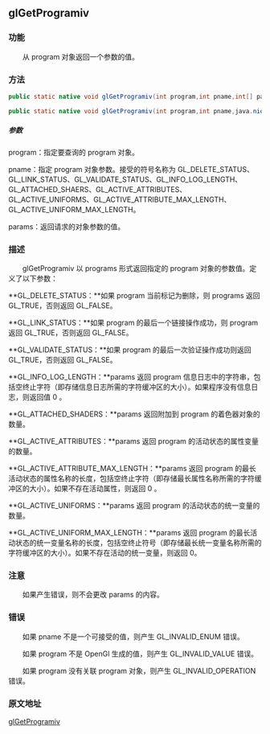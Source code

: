 ## glGetProgramiv

### 功能

　　从 program 对象返回一个参数的值。

### 方法

```java
public static native void glGetProgramiv(int program,int pname,int[] params,int offset);

public static native void glGetProgramiv(int program,int pname,java.nio.IntBuffer params);
```

##### 参数

program：指定要查询的 program 对象。

pname：指定 program 对象参数。接受的符号名称为 GL_DELETE_STATUS、GL_LINK_STATUS、GL_VALIDATE_STATUS、GL_INFO_LOG_LENGTH、GL_ATTACHED_SHAERS、GL_ACTIVE_ATTRIBUTES、GL_ACTIVE_UNIFORMS、GL_ACTIVE_ATTRIBUTE_MAX_LENGTH、GL_ACTIVE_UNIFORM_MAX_LENGTH。

params：返回请求的对象参数的值。

### 描述

　　glGetProgramiv 以 programs 形式返回指定的 program 对象的参数值。定义了以下参数：

**GL_DELETE_STATUS：**如果 program 当前标记为删除，则 programs 返回 GL_TRUE，否则返回 GL_FALSE。

**GL_LINK_STATUS：**如果 program 的最后一个链接操作成功，则 program 返回 GL_TRUE，否则返回 GL_FALSE。

**GL_VALIDATE_STATUS：**如果 program 的最后一次验证操作成功则返回 GL_TRUE，否则返回 GL_FALSE。

**GL_INFO_LOG_LENGTH：**params 返回 program 信息日志中的字符串，包括空终止字符（即存储信息日志所需的字符缓冲区的大小）。如果程序没有信息日志，则返回值 0 。

**GL_ATTACHED_SHADERS：**params 返回附加到 program 的着色器对象的数量。

**GL_ACTIVE_ATTRIBUTES：**params 返回 program 的活动状态的属性变量的数量。

**GL_ACTIVE_ATTRIBUTE_MAX_LENGTH：**params 返回 program 的最长活动状态的属性名称的长度，包括空终止字符（即存储最长属性名称所需的字符缓冲区的大小）。如果不存在活动属性，则返回 0 。

**GL_ACTIVE_UNIFORMS：**params 返回 program 的活动状态的统一变量的数量。

**GL_ACTIVE_UNIFORM_MAX_LENGTH：**params 返回 program 的最长活动状态的统一变量名称的长度，包括空终止符号（即存储最长统一变量名称所需的字符缓冲区的大小）。如果不存在活动的统一变量，则返回 0。

### 注意

　　如果产生错误，则不会更改 params 的内容。

### 错误

　　如果 pname 不是一个可接受的值，则产生 GL_INVALID_ENUM 错误。

　　如果 program 不是 OpenGl 生成的值，则产生 GL_INVALID_VALUE 错误。

　　如果 program 没有关联 program 对象，则产生 GL_INVALID_OPERATION 错误。

### 原文地址

[glGetProgramiv](https://www.khronos.org/registry/OpenGL-Refpages/es2.0/xhtml/glGetProgramiv.xml)

